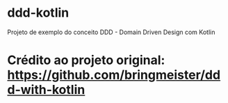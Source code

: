 # ddd-kotlin
Projeto de exemplo do conceito DDD - Domain Driven Design com Kotlin 
# Crédito ao projeto original: https://github.com/bringmeister/ddd-with-kotlin
